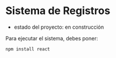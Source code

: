 <h1>Sistema de Registros</h1>

- estado del proyecto: en construcción

Para ejecutar el sistema, debes poner:

```npm install react```

